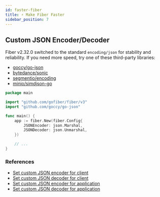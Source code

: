 ```yaml
---
id: faster-fiber
title: ⚡ Make Fiber Faster
sidebar_position: 7
---
```


## Custom JSON Encoder/Decoder

Fiber v2.32.0 switched to the standard `encoding/json` for stability and reliability. If you need more speed, try one of these third-party libraries:

- [goccy/go-json](https://github.com/goccy/go-json)
- [bytedance/sonic](https://github.com/bytedance/sonic)
- [segmentio/encoding](https://github.com/segmentio/encoding)
- [minio/simdjson-go](https://github.com/minio/simdjson-go)

```go title="Example"
package main

import "github.com/gofiber/fiber/v3"
import "github.com/goccy/go-json"

func main() {
    app := fiber.New(fiber.Config{
        JSONEncoder: json.Marshal,
        JSONDecoder: json.Unmarshal,
    })

    // ...
}
```

### References

- [Set custom JSON encoder for client](../client/rest.md#setjsonmarshal)
- [Set custom JSON decoder for client](../client/rest.md#setjsonunmarshal)
- [Set custom JSON encoder for application](../api/fiber.md#jsonencoder)
- [Set custom JSON decoder for application](../api/fiber.md#jsondecoder)
